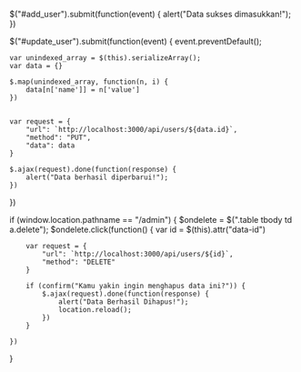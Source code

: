 $("#add_user").submit(function(event) {
    alert("Data sukses dimasukkan!");
})

$("#update_user").submit(function(event) {
    event.preventDefault();

    var unindexed_array = $(this).serializeArray();
    var data = {}

    $.map(unindexed_array, function(n, i) {
        data[n['name']] = n['value']
    })


    var request = {
        "url": `http://localhost:3000/api/users/${data.id}`,
        "method": "PUT",
        "data": data
    }

    $.ajax(request).done(function(response) {
        alert("Data berhasil diperbarui!");
    })

})

if (window.location.pathname == "/admin") {
    $ondelete = $(".table tbody td a.delete");
    $ondelete.click(function() {
        var id = $(this).attr("data-id")

        var request = {
            "url": `http://localhost:3000/api/users/${id}`,
            "method": "DELETE"
        }

        if (confirm("Kamu yakin ingin menghapus data ini?")) {
            $.ajax(request).done(function(response) {
                alert("Data Berhasil Dihapus!");
                location.reload();
            })
        }

    })
}
